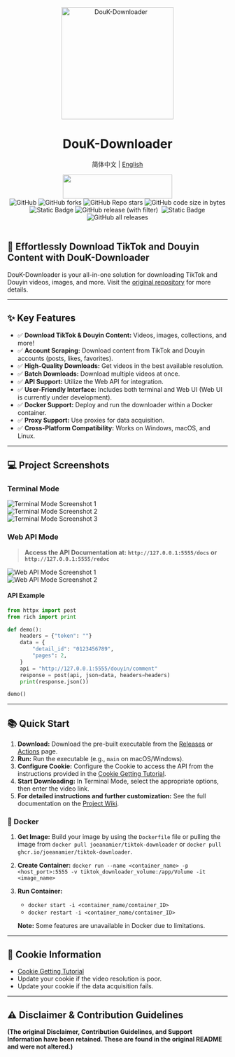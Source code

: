 <div align="center">
<img src="./static/images/DouK-Downloader.png" alt="DouK-Downloader" height="256" width="256"><br>
<h1>DouK-Downloader</h1>
<p>简体中文 | <a href="README_EN.md">English</a></p>
<a href="https://trendshift.io/repositories/6222" target="_blank"><img src="https://trendshift.io/api/badge/repositories/6222" alt="" style="width: 250px; height: 55px;" width="250" height="55"/></a>
<br>
<img alt="GitHub" src="https://img.shields.io/github/license/JoeanAmier/TikTokDownloader?style=flat-square">
<img alt="GitHub forks" src="https://img.shields.io/github/forks/JoeanAmier/TikTokDownloader?style=flat-square&color=55efc4">
<img alt="GitHub Repo stars" src="https://img.shields.io/github/stars/JoeanAmier/TikTokDownloader?style=flat-square&color=fda7df">
<img alt="GitHub code size in bytes" src="https://img.shields.io/github/languages/code-size/JoeanAmier/TikTokDownloader?style=flat-square&color=a29bfe">
<br>
<img alt="Static Badge" src="https://img.shields.io/badge/Python-3.12-b8e994?style=flat-square&logo=python&labelColor=3dc1d3">
<img alt="GitHub release (with filter)" src="https://img.shields.io/github/v/release/JoeanAmier/TikTokDownloader?style=flat-square&color=48dbfb">
<img src="https://img.shields.io/badge/Sourcery-enabled-884898?style=flat-square&color=1890ff" alt="">
<img alt="Static Badge" src="https://img.shields.io/badge/Docker-badc58?style=flat-square&logo=docker">
<img alt="GitHub all releases" src="https://img.shields.io/github/downloads/JoeanAmier/TikTokDownloader/total?style=flat-square&color=ffdd59">
</div>
<br>

## 🚀 Effortlessly Download TikTok and Douyin Content with DouK-Downloader

DouK-Downloader is your all-in-one solution for downloading TikTok and Douyin videos, images, and more.  Visit the [original repository](https://github.com/JoeanAmier/TikTokDownloader) for more details.

---

## ✨ Key Features

*   ✅ **Download TikTok & Douyin Content:** Videos, images, collections, and more!
*   ✅ **Account Scraping:** Download content from TikTok and Douyin accounts (posts, likes, favorites).
*   ✅ **High-Quality Downloads:** Get videos in the best available resolution.
*   ✅ **Batch Downloads:** Download multiple videos at once.
*   ✅ **API Support:** Utilize the Web API for integration.
*   ✅ **User-Friendly Interface:** Includes both terminal and Web UI (Web UI is currently under development).
*   ✅ **Docker Support:** Deploy and run the downloader within a Docker container.
*   ✅ **Proxy Support:** Use proxies for data acquisition.
*   ✅ **Cross-Platform Compatibility:** Works on Windows, macOS, and Linux.

---

## 💻 Project Screenshots

### Terminal Mode

![Terminal Mode Screenshot 1](docs/screenshot/终端交互模式截图CN1.png)
<br/>
![Terminal Mode Screenshot 2](docs/screenshot/终端交互模式截图CN2.png)
<br/>
![Terminal Mode Screenshot 3](docs/screenshot/终端交互模式截图CN3.png)

### Web API Mode

> **Access the API Documentation at: `http://127.0.0.1:5555/docs` or `http://127.0.0.1:5555/redoc`**

![Web API Mode Screenshot 1](docs/screenshot/WebAPI模式截图CN1.png)
<br/>
![Web API Mode Screenshot 2](docs/screenshot/WebAPI模式截图CN2.png)

#### API Example

```python
from httpx import post
from rich import print

def demo():
    headers = {"token": ""}
    data = {
        "detail_id": "0123456789",
        "pages": 2,
    }
    api = "http://127.0.0.1:5555/douyin/comment"
    response = post(api, json=data, headers=headers)
    print(response.json())

demo()
```

---

## 📚 Quick Start

1.  **Download:** Download the pre-built executable from the [Releases](https://github.com/JoeanAmier/TikTokDownloader/releases/latest) or [Actions](https://github.com/JoeanAmier/TikTokDownloader/actions) page.
2.  **Run:** Run the executable (e.g., `main` on macOS/Windows).
3.  **Configure Cookie:**  Configure the Cookie to access the API from the instructions provided in the [Cookie Getting Tutorial](https://github.com/JoeanAmier/TikTokDownloader/blob/master/docs/Cookie%E8%8E%B7%E5%8F%96%E6%95%99%E7%A8%8B.md).
4.  **Start Downloading:** In Terminal Mode, select the appropriate options, then enter the video link.
5.  **For detailed instructions and further customization:**  See the full documentation on the [Project Wiki](https://github.com/JoeanAmier/TikTokDownloader/wiki/Documentation).

### 🐳 Docker

1.  **Get Image:**  Build your image by using the `Dockerfile` file or pulling the image from `docker pull joeanamier/tiktok-downloader` or `docker pull ghcr.io/joeanamier/tiktok-downloader`.
2.  **Create Container:** `docker run --name <container_name> -p <host_port>:5555 -v tiktok_downloader_volume:/app/Volume -it <image_name>`
3.  **Run Container:**
    *   `docker start -i <container_name/container_ID>`
    *   `docker restart -i <container_name/container_ID>`

    **Note:** Some features are unavailable in Docker due to limitations.

---

## 🔐 Cookie Information

*   [Cookie Getting Tutorial](https://github.com/JoeanAmier/TikTokDownloader/blob/master/docs/Cookie%E8%8E%B7%E5%8F%96%E6%95%99%E7%A8%8B.md)
*   Update your cookie if the video resolution is poor.
*   Update your cookie if the data acquisition fails.

---

## ⚠️ Disclaimer & Contribution Guidelines

**(The original Disclaimer, Contribution Guidelines, and Support Information have been retained.  These are found in the original README and were not altered.)**